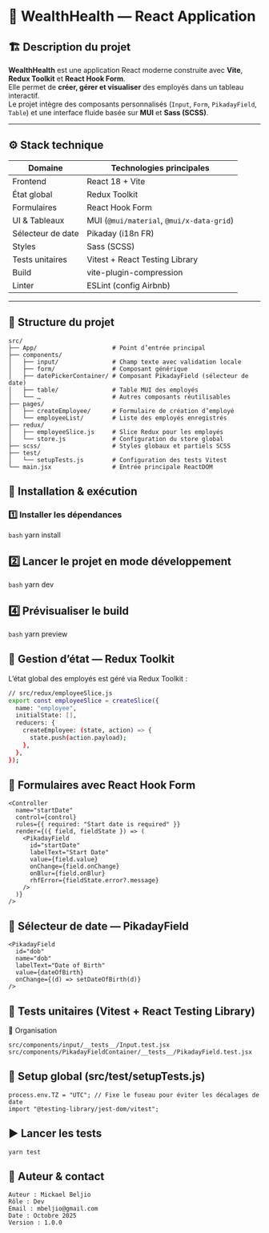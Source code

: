 # 💼 WealthHealth — React Application

## 🏗️ Description du projet

**WealthHealth** est une application React moderne construite avec **Vite**, **Redux Toolkit** et **React Hook Form**.  
Elle permet de **créer, gérer et visualiser** des employés dans un tableau interactif.  
Le projet intègre des composants personnalisés (`Input`, `Form`, `PikadayField`, `Table`) et une interface fluide basée sur **MUI** et **Sass (SCSS)**.

---

## ⚙️ Stack technique

| Domaine | Technologies principales |
|----------|--------------------------|
| Frontend | React 18 + Vite |
| État global | Redux Toolkit |
| Formulaires | React Hook Form |
| UI & Tableaux | MUI (`@mui/material`, `@mui/x-data-grid`) |
| Sélecteur de date | Pikaday (i18n FR) |
| Styles | Sass (SCSS) |
| Tests unitaires | Vitest + React Testing Library |
| Build | vite-plugin-compression |
| Linter | ESLint (config Airbnb) |

---

## 🧩 Structure du projet
~~~text
src/
├── App/                     # Point d’entrée principal
├── components/
│   ├── input/               # Champ texte avec validation locale
│   ├── form/                # Composant générique
│   ├── datePickerContainer/ # Composant PikadayField (sélecteur de date)
│   ├── table/               # Table MUI des employés
│   └── …                    # Autres composants réutilisables
├── pages/
│   ├── createEmployee/      # Formulaire de création d’employé
│   └── employeeList/        # Liste des employés enregistrés
├── redux/
│   ├── employeeSlice.js     # Slice Redux pour les employés
│   └── store.js             # Configuration du store global
├── scss/                    # Styles globaux et partiels SCSS
├── test/
│   └── setupTests.js        # Configuration des tests Vitest
└── main.jsx                 # Entrée principale ReactDOM
~~~

## 🚀 Installation & exécution

### 1️⃣ Installer les dépendances
```bash```
yarn install

## 2️⃣ Lancer le projet en mode développement
```bash```
yarn dev

## 4️⃣ Prévisualiser le build
```bash```
yarn preview

## 🧠 Gestion d’état — Redux Toolkit
L’état global des employés est géré via Redux Toolkit :

~~~bash
// src/redux/employeeSlice.js
export const employeeSlice = createSlice({
  name: "employee",
  initialState: [],
  reducers: {
    createEmployee: (state, action) => {
      state.push(action.payload);
    },
  },
});

~~~

## 🧾 Formulaires avec React Hook Form
~~~text
<Controller
  name="startDate"
  control={control}
  rules={{ required: "Start date is required" }}
  render={({ field, fieldState }) => (
    <PikadayField
      id="startDate"
      labelText="Start Date"
      value={field.value}
      onChange={field.onChange}
      onBlur={field.onBlur}
      rhfError={fieldState.error?.message}
    />
  )}
/>
~~~

## 📅 Sélecteur de date — PikadayField
~~~text
<PikadayField
  id="dob"
  name="dob"
  labelText="Date of Birth"
  value={dateOfBirth}
  onChange={(d) => setDateOfBirth(d)}
/>
~~~

## 🧪 Tests unitaires (Vitest + React Testing Library)
📁 Organisation
~~~text
src/components/input/__tests__/Input.test.jsx
src/components/PikadayFieldContainer/__tests__/PikadayField.test.jsx
~~~

## 🧩 Setup global (src/test/setupTests.js)
~~~text
process.env.TZ = "UTC"; // Fixe le fuseau pour éviter les décalages de date
import "@testing-library/jest-dom/vitest";
~~~

## ▶️ Lancer les tests
~~~text
yarn test
~~~

## 📇 Auteur & contact
~~~text
Auteur : Mickael Beljio
Rôle : Dev
Email : mbeljio@gmail.com
Date : Octobre 2025
Version : 1.0.0
~~~